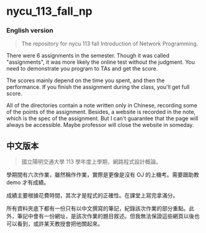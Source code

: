 # nycu_113_fall_np

### English version

> The repository for nycu 113 fall Introduction of Network Programming.

There were 6 assignments in the semester. Though it was called "assignments", it was more likely the online test without the judgment. You need to demonstrate you program to TAs and get the score.

The scores mainly depend on the time you spent, and then the performance. If you finish the assignment during the class, you'll get full score.

All of the directories contain a note written only in Chinese, recording some of the points of the assignment. Besides, a website is recorded in the note, which is the spec of the assignment. But I can't guarantee that the page will always be accessible. Maybe professor will close the website in someday.

## 中文版本

> 國立陽明交通大學 113 學年度上學期，網路程式設計概論。

學期間有六次作業，雖然稱作作業，實際是更像是沒有 OJ 的上機考。需要跟助教 demo 才有成績。

成績主要根據花費時間，其次才是程式的正確性。在課堂上寫完拿滿分。

所有資料夾底下都有一份只有以中文撰寫的筆記，紀錄該次作業的部分重點。此外，筆記中會有一份網址，是該次作業的題目敘述。但我無法保證這些網頁以後也可以看到，或許某天教授會把他關起來。